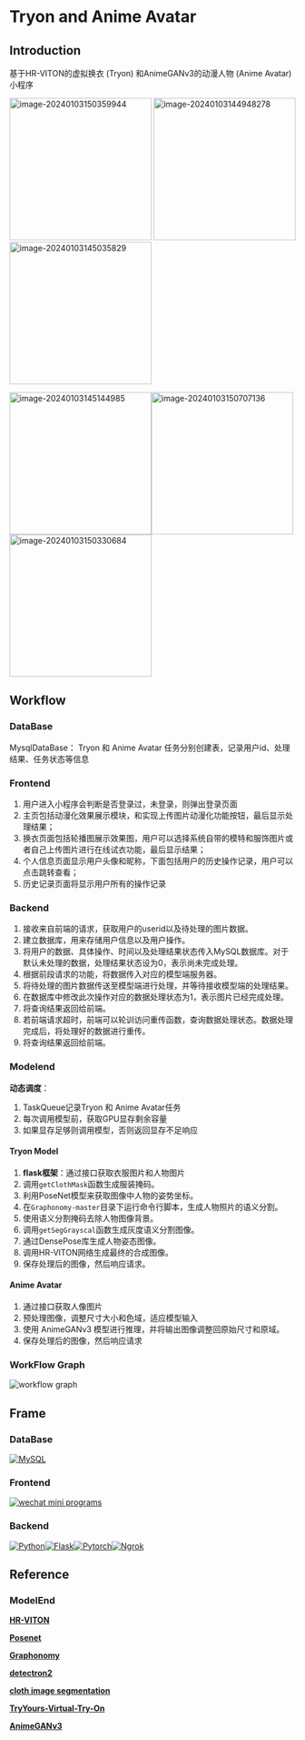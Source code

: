 # Tryon and Anime Avatar

## Introduction

基于HR-VITON的虚拟换衣 (Tryon) 和AnimeGANv3的动漫人物 (Anime Avatar) 小程序

<img src="https://s11.ax1x.com/2024/01/03/pijbxeS.png" alt="image-20240103150359944" width=250px/>  <img src="https://s11.ax1x.com/2024/01/03/pijqCJs.png" alt="image-20240103144948278" width=250px />  <img src="https://s11.ax1x.com/2024/01/03/pijqPWn.png" alt="image-20240103145035829" width=250px />

<img src="https://s11.ax1x.com/2024/01/03/pijbzdg.png" alt="image-20240103145144985" style="width=200px;" width=250px/><img src="https://s11.ax1x.com/2024/01/03/pijq9ij.png" alt="image-20240103150707136" style="width=200px;" width=250px/><img src="https://s11.ax1x.com/2024/01/03/pijqSoQ.png" alt="image-20240103150330684" style="width=200px;" width=250px/>


## Workflow

### DataBase

MysqlDataBase： Tryon 和 Anime Avatar 任务分别创建表，记录用户id、处理结果、任务状态等信息

### Frontend

1. 用户进入小程序会判断是否登录过，未登录，则弹出登录页面
2. 主页包括动漫化效果展示模块，和实现上传图片动漫化功能按钮，最后显示处理结果；
3. 换衣页面包括轮播图展示效果图，用户可以选择系统自带的模特和服饰图片或者自己上传图片进行在线试衣功能，最后显示结果；
4. 个人信息页面显示用户头像和昵称，下面包括用户的历史操作记录，用户可以点击跳转查看；
5. 历史记录页面将显示用户所有的操作记录

### Backend

1. 接收来自前端的请求，获取用户的userid以及待处理的图片数据。
2. 建立数据库，用来存储用户信息以及用户操作。
3. 将用户的数据、具体操作、时间以及处理结果状态传入MySQL数据库。对于默认未处理的数据，处理结果状态设为0，表示尚未完成处理。
4. 根据前段请求的功能，将数据传入对应的模型端服务器。
5. 将待处理的图片数据传送至模型端进行处理，并等待接收模型端的处理结果。
6. 在数据库中修改此次操作对应的数据处理状态为1，表示图片已经完成处理。
7. 将查询结果返回给前端。
8. 若前端请求超时，前端可以轮训访问重传函数，查询数据处理状态。数据处理完成后，将处理好的数据进行重传。
9. 将查询结果返回给前端。

### Modelend

**动态调度**：

1. TaskQueue记录Tryon 和 Anime Avatar任务
2. 每次调用模型前，获取GPU显存剩余容量
3. 如果显存足够则调用模型，否则返回显存不足响应

#### Tryon Model

1. **flask框架**：通过接口获取衣服图片和人物图片
2. 调用`getClothMask`函数生成服装掩码。
3. 利用PoseNet模型来获取图像中人物的姿势坐标。
4. 在`Graphonomy-master`目录下运行命令行脚本，生成人物照片的语义分割。
5. 使用语义分割掩码去除人物图像背景。
6. 调用`getSegGrayscal`函数生成灰度语义分割图像。
7. 通过DensePose库生成人物姿态图像。
8. 调用HR-VITON网络生成最终的合成图像。
9. 保存处理后的图像，然后响应请求。

#### Anime Avatar

1. 通过接口获取人像图片
2. 预处理图像，调整尺寸大小和色域，适应模型输入
3. 使用 AnimeGANv3 模型进行推理，并将输出图像调整回原始尺寸和原域。
4. 保存处理后的图像，然后响应请求

### WorkFlow Graph

![workflow graph](E:\研究生\程序设计课程\Pictures\流程图.png)

## Frame

### DataBase

[![MySQL](https://img.shields.io/badge/MySQL-test?style=for-the-badge&logo=mysql&logoColor=white&color=blue)](https://www.mysql.com/)

### Frontend

[![wechat mini programs](https://img.shields.io/badge/wechat%20mini%20programs-test?style=for-the-badge&logo=wechat&logoColor=white&color=%2320B2AA)](https://developers.weixin.qq.com/)

### Backend

[![Python](https://img.shields.io/badge/python-3776ab?style=for-the-badge&logo=python&logoColor=ffd343)](https://www.python.org/)[![Flask](https://img.shields.io/badge/flask-3e4349?style=for-the-badge&logo=flask&logoColor=ffffff)](https://flask.palletsprojects.com/)[![Pytorch](https://img.shields.io/badge/PYtorch-test?style=for-the-badge&logo=pytorch&logoColor=white&color=orange)](https://pytorch.org/)[![Ngrok](https://img.shields.io/badge/NGROK-test?style=for-the-badge&logo=NGROK&logoColor=white&color=blue)](https://flask.palletsprojects.com/)

## Reference

### ModelEnd

[**HR-VITON**](https://github.com/sangyun884/HR-VITON)

[**Posenet**](https://github.com/rwightman/posenet-python)

[**Graphonomy**](https://github.com/Gaoyiminggithub/Graphonomy)

**[detectron2](https://github.com/facebookresearch/detectron2)**

[**cloth image segmentation**](https://github.com/ternaus/cloths_segmentation)

[**TryYours-Virtual-Try-On**](https://github.com/lastdefiance20/TryYours-Virtual-Try-On)

[**AnimeGANv3**](https://github.com/TachibanaYoshino/AnimeGANv3)

